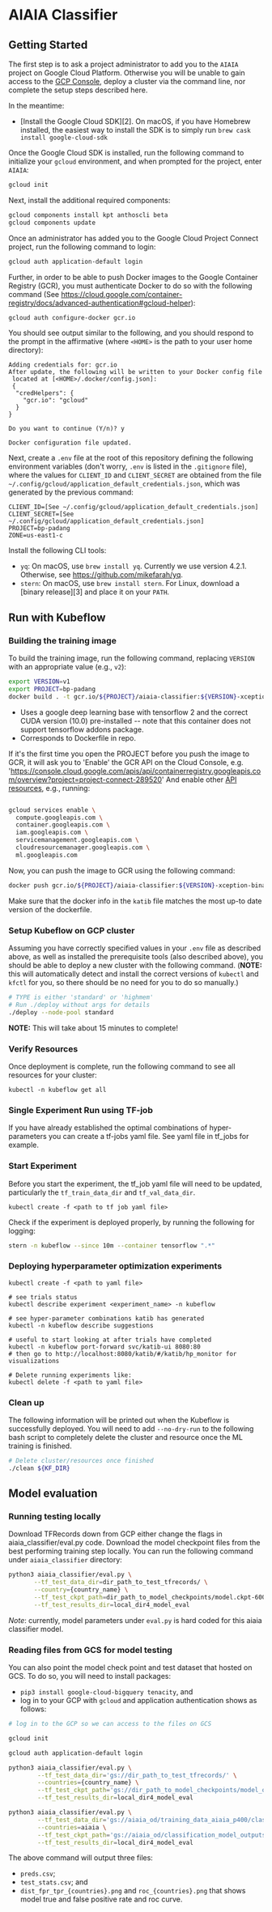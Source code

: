 # AIAIA Classifier

## Getting Started

The first step is to ask a project administrator to add you to the `AIAIA`
project on Google Cloud Platform. Otherwise you will be unable to gain access
to the [GCP Console](https://console.cloud.google.com/kubernetes/list?project=bp-padang), deploy a cluster via the command line, nor complete the
setup steps described here.

In the meantime:

- [Install the Google Cloud SDK][2]. On macOS, if you have Homebrew installed,
  the easiest way to install the SDK is to simply run
  `brew cask install google-cloud-sdk`

Once the Google Cloud SDK is installed, run the following command to initialize
your `gcloud` environment, and when prompted for the project, enter `AIAIA`:

```bash
gcloud init
```

Next, install the additional required components:

```bash
gcloud components install kpt anthoscli beta
gcloud components update
```

Once an administrator has added you to the Google Cloud Project Connect project, run
the following command to login:

```bash
gcloud auth application-default login
```

Further, in order to be able to push Docker images to the Google Container Registry
(GCR), you must authenticate Docker to do so with the following command (See
<https://cloud.google.com/container-registry/docs/advanced-authentication#gcloud-helper>):

```bash
gcloud auth configure-docker gcr.io
```

You should see output similar to the following, and you should respond to the prompt in
the affirmative (where `<HOME>` is the path to your user home directory):

```plain
Adding credentials for: gcr.io
After update, the following will be written to your Docker config file
 located at [<HOME>/.docker/config.json]:
 {
  "credHelpers": {
    "gcr.io": "gcloud"
  }
}

Do you want to continue (Y/n)? y

Docker configuration file updated.
```

Next, create a `.env` file at the root of this repository defining the following
environment variables (don't worry, `.env` is listed in the `.gitignore` file),
where the values for `CLIENT_ID` and `CLIENT_SECRET` are obtained from the file
`~/.config/gcloud/application_default_credentials.json`, which was generated by
the previous command:

```properties
CLIENT_ID=[See ~/.config/gcloud/application_default_credentials.json]
CLIENT_SECRET=[See ~/.config/gcloud/application_default_credentials.json]
PROJECT=bp-padang
ZONE=us-east1-c
```

Install the following CLI tools:

- `yq`: On macOS, use `brew install yq`. Currently we use version 4.2.1. Otherwise, see
  <https://github.com/mikefarah/yq>.
- `stern`: On macOS, use `brew install stern`. For Linux,
  download a [binary release][3] and place it on your `PATH`.

## Run with Kubeflow

### Building the training image

To build the training image, run the following command, replacing `VERSION` with an
appropriate value (e.g., `v2`):

```bash
export VERSION=v1
export PROJECT=bp-padang
docker build . -t gcr.io/${PROJECT}/aiaia-classifier:${VERSION}-xception-binary
```

* Uses a google deep learning base with tensorflow 2 and the correct CUDA
  version (10.0) pre-installed -- note that this container does not support tensorflow
  addons package.
* Corresponds to Dockerfile in repo.

If it's the first time you open the PROJECT before you push the image to GCR, it will ask you to 'Enable' the GCR API on the Cloud Console, e.g. 'https://console.cloud.google.com/apis/api/containerregistry.googleapis.com/overview?project=project-connect-289520'
And enable other [API resources](https://www.kubeflow.org/docs/gke/deploy/project-setup/), e.g., running:

```bash

gcloud services enable \                         
  compute.googleapis.com \
  container.googleapis.com \
  iam.googleapis.com \
  servicemanagement.googleapis.com \
  cloudresourcemanager.googleapis.com \
  ml.googleapis.com
```

Now, you can push the image to GCR using the following command:

```bash
docker push gcr.io/${PROJECT}/aiaia-classifier:${VERSION}-xception-binary
```

Make sure that the docker info in the `katib` file matches the most up-to date
version of the dockerfile.

### Setup Kubeflow on GCP cluster

Assuming you have correctly specified values in your `.env` file as described
above, as well as installed the prerequisite tools (also described above), you
should be able to deploy a new cluster with the following command. (**NOTE:**
this will automatically detect and install the correct versions of `kubectl`
and `kfctl` for you, so there should be no need for you to do so manually.)

```bash
# TYPE is either 'standard' or 'highmem'
# Run ./deploy without args for details
./deploy --node-pool standard
```

**NOTE:** This will take about 15 minutes to complete!

### Verify Resources

Once deployment is complete, run the following command to see all resources for
your cluster:

```
kubectl -n kubeflow get all
```

### Single Experiment Run using TF-job

If you have already established the optimal combinations of hyper-parameters you
can create a tf-jobs yaml file. See yaml file in tf_jobs for example.

### Start Experiment
Before you start the experiment, the tf_job yaml file will need to be updated, particularly the `tf_train_data_dir` and `tf_val_data_dir`.

```
kubectl create -f <path to tf job yaml file>
```

Check if the experiment is deployed properly, by running the following for logging:

```bash
stern -n kubeflow --since 10m --container tensorflow ".*"

```
### Deploying hyperparameter optimization experiments

```
kubectl create -f <path to yaml file>

# see trials status
kubectl describe experiment <experiment_name> -n kubeflow

# see hyper-parameter combinations katib has generated
kubectl -n kubeflow describe suggestions

# useful to start looking at after trials have completed
kubectl -n kubeflow port-forward svc/katib-ui 8080:80
# then go to http://localhost:8080/katib/#/katib/hp_monitor for visualizations

# Delete running experiments like:
kubectl delete -f <path to yaml file>
```

### Clean up

The following information will be printed out when the Kubeflow is successfully deployed.
You will need to add `--no-dry-run` to the following bash script to completely delete the cluster and resource once the ML training is finished.

```bash
# Delete cluster/resources once finished
./clean ${KF_DIR}
```
## Model evaluation

### Running testing locally
Download TFRecords down from GCP either change the flags in aiaia_classifier/eval.py code.
Download the model checkpoint files from the best performing training step locally.
You can run the following command under `aiaia_classifier` directory:

```bash
python3 aiaia_classifier/eval.py \
       --tf_test_data_dir=dir_path_to_test_tfrecords/ \
       --country={country_name} \
       --tf_test_ckpt_path=dir_path_to_model_checkpoints/model.ckpt-6000 \
       --tf_test_results_dir=local_dir4_model_eval
```
*Note*: currently, model parameters under `eval.py` is hard coded for this aiaia classifier model.

### Reading files from GCS for model testing

You can also point the model check point and test dataset that hosted on GCS. To do so, you will need to install packages:
- `pip3 install google-cloud-bigquery tenacity`, and
- log in to your GCP with `gcloud` and application authentication shows as follows:

```bash
# log in to the GCP so we can access to the files on GCS

gcloud init

gcloud auth application-default login

python3 aiaia_classifier/eval.py \
        --tf_test_data_dir='gs://dir_path_to_test_tfrecords/' \
        --countries={country_name} \
        --tf_test_ckpt_path='gs://dir_path_to_model_checkpoints/model_outputs/v1/model.ckpt-6000' \
        --tf_test_results_dir=local_dir4_model_eval

python3 aiaia_classifier/eval.py \
        --tf_test_data_dir='gs://aiaia_od/training_data_aiaia_p400/classification_training_tfrecords/' \
        --countries=aiaia \
        --tf_test_ckpt_path='gs://aiaia_od/classification_model_outputs/abc/model.ckpt-6000' \
        --tf_test_results_dir=local_dir4_model_eval
```

The above command will output three files:
- `preds.csv`;
- `test_stats.csv`; and
- `dist_fpr_tpr_{countries}.png` and `roc_{countries}.png` that shows model true and false positive rate and roc curve.
